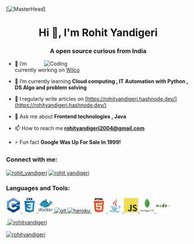 [![MasterHead](https://media2.giphy.com/headers/GitHub/w8ZJLtJbmuph.gif)]
<h1 align="center">Hi 👋, I'm Rohit Yandigeri</h1>
<h3 align="center">A open source curious from India</h3>
<img align="right" alt="Coding" width="400" src="https://miro.medium.com/max/1272/1*ZSVmWGcc1weENb0ShawWxw.gif">


- 🔭 I’m currently working on [Wilco](https://github.com/ObelusFamily/Anythink-Market-amoiq)

- 🌱 I’m currently learning **Cloud computing , IT Automation with Python , DS Algo and problem solving**

- 📝 I regularly write articles on [https://rohityandigeri.hashnode.dev/](https://rohityandigeri.hashnode.dev/)

- 💬 Ask me about **Frontend technologies , Java**

- 📫 How to reach me **rohityandigeri2004@gmail.com**

- ⚡ Fun fact **Google Was Up For Sale In 1999!**

<h3 align="left">Connect with me:</h3>
<p align="left">
<a href="https://twitter.com/rohit_yandigeri" target="blank"><img align="center" src="https://raw.githubusercontent.com/rahuldkjain/github-profile-readme-generator/master/src/images/icons/Social/twitter.svg" alt="rohit_yandigeri" height="30" width="40" /></a>
<a href="https://linkedin.com/in/rohit yandigeri" target="blank"><img align="center" src="https://raw.githubusercontent.com/rahuldkjain/github-profile-readme-generator/master/src/images/icons/Social/linked-in-alt.svg" alt="rohit yandigeri" height="30" width="40" /></a>
</p>

<h3 align="left">Languages and Tools:</h3>
<p align="left"> <a href="https://www.w3schools.com/cpp/" target="_blank" rel="noreferrer"> <img src="https://raw.githubusercontent.com/devicons/devicon/master/icons/cplusplus/cplusplus-original.svg" alt="cplusplus" width="40" height="40"/> </a> <a href="https://www.w3schools.com/css/" target="_blank" rel="noreferrer"> <img src="https://raw.githubusercontent.com/devicons/devicon/master/icons/css3/css3-original-wordmark.svg" alt="css3" width="40" height="40"/> </a> <a href="https://www.docker.com/" target="_blank" rel="noreferrer"> <img src="https://raw.githubusercontent.com/devicons/devicon/master/icons/docker/docker-original-wordmark.svg" alt="docker" width="40" height="40"/> </a> <a href="https://git-scm.com/" target="_blank" rel="noreferrer"> <img src="https://www.vectorlogo.zone/logos/git-scm/git-scm-icon.svg" alt="git" width="40" height="40"/> </a> <a href="https://heroku.com" target="_blank" rel="noreferrer"> <img src="https://www.vectorlogo.zone/logos/heroku/heroku-icon.svg" alt="heroku" width="40" height="40"/> </a> <a href="https://www.w3.org/html/" target="_blank" rel="noreferrer"> <img src="https://raw.githubusercontent.com/devicons/devicon/master/icons/html5/html5-original-wordmark.svg" alt="html5" width="40" height="40"/> </a> <a href="https://www.java.com" target="_blank" rel="noreferrer"> <img src="https://raw.githubusercontent.com/devicons/devicon/master/icons/java/java-original.svg" alt="java" width="40" height="40"/> </a> <a href="https://developer.mozilla.org/en-US/docs/Web/JavaScript" target="_blank" rel="noreferrer"> <img src="https://raw.githubusercontent.com/devicons/devicon/master/icons/javascript/javascript-original.svg" alt="javascript" width="40" height="40"/> </a> <a href="https://www.mongodb.com/" target="_blank" rel="noreferrer"> <img src="https://raw.githubusercontent.com/devicons/devicon/master/icons/mongodb/mongodb-original-wordmark.svg" alt="mongodb" width="40" height="40"/> </a> <a href="https://nodejs.org" target="_blank" rel="noreferrer"> <img src="https://raw.githubusercontent.com/devicons/devicon/master/icons/nodejs/nodejs-original-wordmark.svg" alt="nodejs" width="40" height="40"/> </a> <a href="https://www.python.or
<p><img align="left" src="https://github-readme-stats.vercel.app/api/top-langs?username=rohityandigeri&show_icons=true&locale=en&layout=compact" alt="rohityandigeri" /></p>

<p>&nbsp;<img align="center" src="https://github-readme-stats.vercel.app/api?username=rohityandigeri&show_icons=true&locale=en" alt="rohityandigeri" /></p>

<p><img align="center" src="https://github-readme-streak-stats.herokuapp.com/?user=rohityandigeri&" alt="rohityandigeri" /></p>
